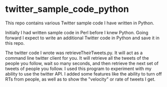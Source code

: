 # twitter_sample_code_python

This repo contains various Twitter sample code I have written in Python.

Initially I had written sample code in Perl before I knew Python. Going forward I expect to write an additional Twitter code in Python and save it in this repo.

The twitter code I wrote was retrieveTheirTweets.py. It will act as a command line twitter client for you. It will retrieve all the tweets
of the people you follow, wait so many seconds, and then retrieve the next set of tweets of people you follow. I used this program to experiment
with my ability to use the twitter API. I added some features like the ability to turn off RTs from people, as well as to show the "velocity" or 
rate of tweets I get.
